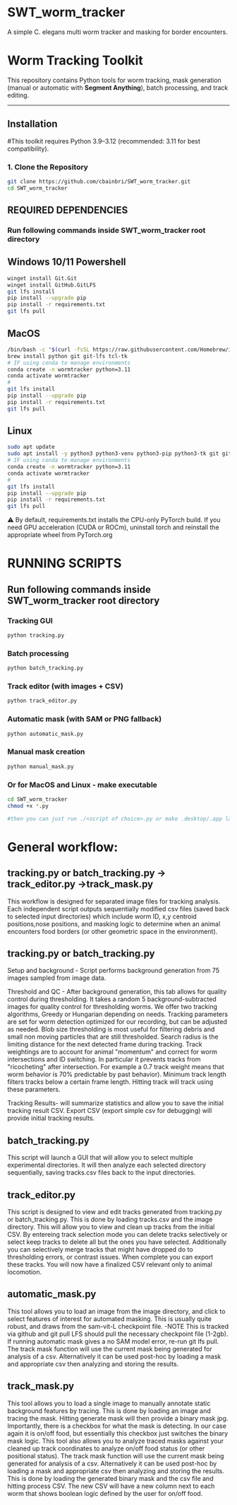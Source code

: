 # SWT_worm_tracker
A simple C. elegans multi worm tracker and masking for border encounters.

# Worm Tracking Toolkit

This repository contains Python tools for worm tracking, mask generation (manual or automatic with **Segment Anything**), batch processing, and track editing.

---

## Installation
#This toolkit requires Python 3.9–3.12 (recommended: 3.11 for best compatibility).

### 1. Clone the Repository 
```bash
git clone https://github.com/cbainbri/SWT_worm_tracker.git
cd SWT_worm_tracker
```



## REQUIRED DEPENDENCIES
### Run following commands inside SWT_worm_tracker root directory

## Windows 10/11 Powershell
```bash
winget install Git.Git
winget install GitHub.GitLFS
git lfs install
pip install --upgrade pip
pip install -r requirements.txt
git lfs pull
```
##  MacOS
```bash
/bin/bash -c "$(curl -fsSL https://raw.githubusercontent.com/Homebrew/install/HEAD/install.sh)"   #installs homebrew if not already installed
brew install python git git-lfs tcl-tk
# IF using conda to manage environments
conda create -n wormtracker python=3.11
conda activate wormtracker
#
git lfs install
pip install --upgrade pip
pip install -r requirements.txt
git lfs pull
```
## Linux
```bash
sudo apt update
sudo apt install -y python3 python3-venv python3-pip python3-tk git git-lfs libgl1
# IF using conda to manage environments
conda create -n wormtracker python=3.11
conda activate wormtracker
#
git lfs install
pip install --upgrade pip
pip install -r requirements.txt
git lfs pull
```

⚠️ By default, requirements.txt installs the CPU-only PyTorch build.
If you need GPU acceleration (CUDA or ROCm), uninstall torch and reinstall the appropriate wheel from PyTorch.org


# RUNNING SCRIPTS
## Run following commands inside SWT_worm_tracker root directory


### Tracking GUI
```bash
python tracking.py
```
### Batch processing
```bash
python batch_tracking.py
```
### Track editor (with images + CSV)
```bash
python track_editor.py 
```
### Automatic mask (with SAM or PNG fallback)
```bash
python automatic_mask.py
```
### Manual mask creation
```bash
python manual_mask.py
```

### Or for MacOS and Linux - make executable 
```bash
cd SWT_worm_tracker 
chmod +x *.py

#then you can just run ./<script of choice>.py or make .desktop/.app launcher
```



# General workflow: 
## tracking.py or batch_tracking.py -> track_editor.py ->track_mask.py

This workflow is designed for separated image files for tracking analysis. Each independent script outputs sequentially modified csv files (saved back to selected input directories) which include worm ID, x,y centroid positions,nose positions, and masking logic to determine when an animal encounters food borders (or other geometric space in the environment).

## **tracking.py** or **batch_tracking.py**

Setup and background - Script performs background generation from 75 images sampled from image data. 

Threshold and QC - After background generation, this tab allows for quality control during thresholding. It takes a random 5 background-subtracted images for quality control for thresholding worms. We offer two tracking algorithms, Greedy or Hungarian depending on needs. Tracking parameters are set for worm detection optimized for our recording, but can be adjusted as needed. Blob size thresholding is most useful for filtering debris and small non moving particles that are still thresholded. Search radius is the limiting distance for the next detected frame during tracking. Track weightings are to account for animal "momentum" and correct for worm intersections and ID switching. In particular it prevents tracks from "ricocheting" after intersection. For example a 0.7 track weight means that worm behavior is 70% predictable by past behavior). Minimum track length filters tracks below a certain frame length. Hitting track will track using these parameters. 

Tracking Results- will summarize statistics and allow you to save the initial tracking result CSV. Export CSV (export simple csv for debugging) will provide initial tracking results. 


## **batch_tracking.py**

This script will launch a GUI that will allow you to select multiple experimental directories. It will then analyze each selected directory sequentially, saving tracks.csv files back to the input directories. 


## **track_editor.py**

This script is designed to view and edit tracks generated from tracking.py or batch_tracking.py. This is done by loading tracks.csv and the image directory. This will allow you to view and clean up tracks from the initial CSV. By entereing track selection mode you can delete tracks selectively or select keep tracks to delete all but the ones you have selected. Additionally you can selectively merge tracks that might have dropped do to thresholding errors, or contrast issues. When complete you can export these tracks. You will now have a finalized CSV relevant only to animal locomotion. 

## **automatic_mask.py**
This tool allows you to load an image from the image directory, and click to select features of interest for automated masking. This is usually quite robust, and draws from the sam-vit-L checkpoint file. -NOTE This is tracked via github and git pull LFS should pull the necessary checkpoint file (1-2gb). If running automatic mask gives a no SAM model error, re-run git lfs pull. The track mask function will use the current mask being generated for analysis of a csv. Alternatively it can be used post-hoc by loading a mask and appropriate csv then analyzing and storing the results.

## **track_mask.py**

This tool allows you to load a single image to manually annotate static background features by tracing. This is done by loading an image and tracing the mask. Hitting generate mask will then provide a binary mask jpg. Importantly, there is a checkbox for what the mask is detecting. In our case again it is on/off food, but essentially this checkbox just switches the binary mask logic. This tool also allows you to analyze traced masks against your cleaned up track coordinates to analyze on/off food status (or other positional status). The track mask function will use the current mask being generated for analysis of a csv. Alternatively it can be used post-hoc by loading a mask and appropriate csv then analyzing and storing the results.
This is done by loading the generated binary mask and the csv file and hitting process CSV. The new CSV will have a new column next to each worm that shows boolean logic defined by the user for on/off food. 


